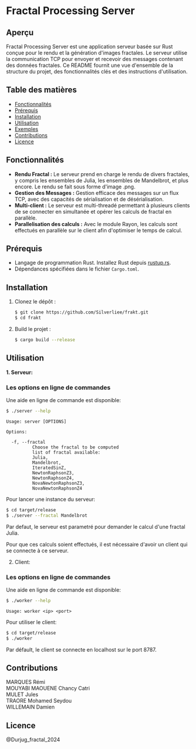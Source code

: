 # Fractal Processing Server

## Aperçu

Fractal Processing Server est une application serveur basée sur Rust conçue pour le rendu et la génération d'images fractales. Le serveur utilise la communication TCP pour envoyer et recevoir des messages contenant des données fractales. Ce README fournit une vue d'ensemble de la structure du projet, des fonctionnalités clés et des instructions d'utilisation.

## Table des matières

- [Fonctionnalités](#fonctionnalités)
- [Prérequis](#prérequis)
- [Installation](#installation)
- [Utilisation](#utilisation)
- [Exemples](#exemples)
- [Contributions](#contributions)
- [Licence](#licence)

## Fonctionnalités

- **Rendu Fractal :** Le serveur prend en charge le rendu de divers fractales, y compris les ensembles de Julia, les ensembles de Mandelbrot, et plus encore. Le rendu se fait sous forme d'image .png.
- **Gestion des Messages :** Gestion efficace des messages sur un flux TCP, avec des capacités de sérialisation et de désérialisation.
- **Multi-client :** Le serveur est multi-threadé permettant à plusieurs clients de se connecter en simultanée et opérer les calculs de fractal en parallèle.
- **Parallelisation des calculs :** Avec le module Rayon, les calculs sont effectués en parallèle sur le client afin d'optimiser le temps de calcul.

## Prérequis

- Langage de programmation Rust. Installez Rust depuis [rustup.rs](https://rustup.rs/).
- Dépendances spécifiées dans le fichier `Cargo.toml`.

## Installation

1. Clonez le dépôt :

   ```bash
   $ git clone https://github.com/Silverliee/frakt.git
   $ cd frakt
   ```

2. Build le projet :
   ```bash
   $ cargo build --release
   ```

## Utilisation

**1. Serveur:**

### Les options en ligne de commandes

Une aide en ligne de commande est disponible:

```bash
$ ./server --help
```

```
Usage: server [OPTIONS]

Options:

  -f, --fractal
          Choose the fractal to be computed
          list of fractal available:
          Julia,
          Mandelbrot,
          IteratedSinZ,
          NewtonRaphsonZ3,
          NewtonRaphsonZ4,
          NovaNewtonRaphsonZ3,
          NovaNewtonRaphsonZ4
```

Pour lancer une instance du serveur:

```bash
$ cd target/release
$ ./server --fractal Mandelbrot
```

Par defaut, le serveur est parametré pour demander le calcul d'une fractal Julia.

Pour que ces calculs soient effectués, il est nécessaire d'avoir un client qui se connecte à ce serveur.

2. Client:

### Les options en ligne de commandes

Une aide en ligne de commande est disponible:

```bash
$ ./worker --help
```

```
Usage: worker <ip> <port>
```

Pour utiliser le client:

```bash
$ cd target/release
$ ./worker
```

Par défault, le client se connecte en localhost sur le port 8787.

## Contributions

MARQUES Rémi  
MOUYABI MAOUENE Chancy Catri  
MULET Jules  
TRAORE Mohamed Seydou  
WILLEMAIN Damien

## Licence

@Durjug_fractal_2024
